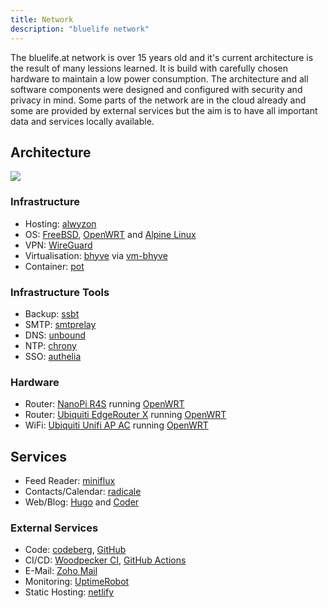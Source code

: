 ```yaml
---
title: Network
description: "bluelife network"
---
```


The bluelife.at network is over 15 years old and it's current architecture is the result of many lessions learned. It is build with carefully chosen hardware to maintain a low power consumption. The architecture and all software components were designed and configured with security and privacy in mind.
Some parts of the network are in the cloud already and some are provided by external services but the aim is to have all important data and services locally available.


## Architecture

![](/images/bluelife_network.png)


### Infrastructure

* Hosting: [alwyzon](https://www.alwyzon.com)
* OS: [FreeBSD](https://www.freebsd.org), [OpenWRT](https://openwrt.org) and [Alpine Linux](https://alpinelinux.org)
* VPN: [WireGuard](https://wireguard.com)
* Virtualisation: [bhyve](http://bhyve.org) via [vm-bhyve](https://github.com/churchers/vm-bhyve)
* Container: [pot](https://github.com/pizzamig/pot)


### Infrastructure Tools

* Backup: [ssbt](https://codeberg.org/decke/ssbt)
* SMTP: [smtprelay](https://github.com/decke/smtprelay)
* DNS: [unbound](https://www.nlnetlabs.nl/projects/unbound/about/)
* NTP: [chrony](https://chrony.tuxfamily.org)
* SSO: [authelia](https://github.com/authelia/authelia)


### Hardware

* Router: [NanoPi R4S](https://wiki.friendlyarm.com/wiki/index.php/NanoPi_R4S) running [OpenWRT](https://openwrt.org)
* Router: [Ubiquiti EdgeRouter X](https://www.ui.com/edgemax/edgerouter-x/) running [OpenWRT](https://openwrt.org)
* WiFi: [Ubiquiti Unifi AP AC](https://www.ubnt.com/unifi/unifi-ap-ac-lr/) running [OpenWRT](https://openwrt.org)


## Services

* Feed Reader: [miniflux](https://miniflux.app)
* Contacts/Calendar: [radicale](https://radicale.org)
* Web/Blog: [Hugo](https://gohugo.io) and [Coder](https://github.com/luizdepra/hugo-coder)


### External Services

* Code: [codeberg](https://codeberg.org/decke), [GitHub](https://github.com/decke)
* CI/CD: [Woodpecker CI](https://woodpecker-ci.org), [GitHub Actions](https://github.com/features/actions)
* E-Mail: [Zoho Mail](https://www.zoho.com/mail/)
* Monitoring: [UptimeRobot](https://status.bluelife.at)
* Static Hosting: [netlify](https://www.netlify.com)

